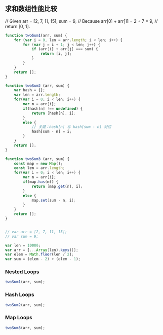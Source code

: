 ## 求和数组性能比较

// Given arr = [2, 7, 11, 15], sum = 9,
// Because arr[0] + arr[1] = 2 + 7 = 9,
// return [0, 1].

```javascript
function twoSum1(arr, sum) {
    for (var i = 0, len = arr.length; i < len; i++) {
        for (var j = i + 1; j < len; j++) {
            if (arr[i] + arr[j] === sum) {
                return [i, j];
            }
        }
    }
    return [];
}

function twoSum2 (arr, sum) {
    var hash = {};
    var len = arr.length;
    for(var i = 0; i < len; i++) {
        var n = arr[i];
        if(hash[n] !== undefined) {
            return [hash[n], i];
        }
        else {
            // 关键：hash[n] 与 hash[sum - n] 对应
            hash[sum - n] = i;
        }
    }
    return [];
}

function twoSum3 (arr, sum) {
    const map = new Map();
    const len = arr.length;
    for(var i = 0; i < len; i++) {
        var n = arr[i];
        if(map.has(n)) {
            return [map.get(n), i];
        }
        else {
            map.set(sum - n, i);
        }
    }
    return [];
}


// var arr = [2, 7, 11, 15];
// var sum = 9;

var len = 10000;
var arr = [...Array(len).keys()];
var elem = Math.floor(len / 2);
var sum = (elem - 2) + (elem - 1);
```

### Nested Loops

```javascript
twoSum1(arr, sum);
```

### Hash Loops

```javascript
twoSum2(arr, sum);
```

### Map Loops

```javascript
twoSum3(arr, sum);
```
